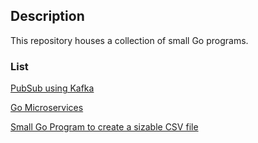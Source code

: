 ## Description

This repository houses a collection of small Go programs.

### List

[PubSub using Kafka](https://github.com/moonorange/go_programs/tree/main/kafka_pubsub)

[Go Microservices](https://github.com/moonorange/gomicroservice)

[Small Go Program to create a sizable CSV file](https://github.com/moonorange/go_generate_csv)

